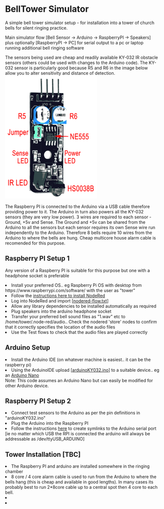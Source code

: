 # BellTower Simulator
A simple bell tower simulator setup - for installation into a tower of church bells for silent ringing practice.

Main simulator flow  [Bell Sensor -> Arduino -> RaspberryPI -> Speakers]
<br>
plus optionally [RaspberryPI -> PC] for serial output to a pc or laptop running additional bell ringing software

The sensors being used are cheap and readily available KY-032 IR obstacle sensors (others could be used with changes to the Arduino code).  The KY-032 sensor is particularly good because R5 and R6 in the image below allow you to alter sensitivity and distance of detection.<br>
<img src="KY-032.png"  alt="KY-032" width="300" height="400">

The Raspberry PI is connected to the Arduino via a USB cable therefore providing power to it.  The Arduino in turn also powers all the KY-032 sensors (they are very low power).  3 wires are required to each sensor - Ground, +5v and Sense.  The Ground and +5v can be shared from the Arduino to all the sensors but each sensor requires its own Sense wire run independently to the Arduino.  Therefore 8 bells require 10 wires from the Arduino to where the bells are hung.  Cheap multicore house alarm cable is recomended for this purpose.

<h2>Raspberry PI Setup 1</h2>
<p>Any version of a Raspberry PI is suitable for this purpose but one with a headphone socket is preferable
<list>
  <li>Install your preferred OS.. eg Raspberry Pi OS with desktop from https://www.raspberrypi.com/software/ with the user as "tower"
  <li>Follow the <a href="https://nodered.org/docs/getting-started/raspberrypi">instructions here to install NodeRed</a>
  <li>Log into NodeRed and import [<a href="nodered-flow.txt">nodered-flow.txt</a>]
  <li>Allow any library dependencies to be installed automatically as required
  <li>Plug speakers into the arduino headphone socket
  <li>Transfer your preferred bell sound files as "1.wav" etc to  /home/tower/.node-red/audio.. Check the nodered 'store' nodes to confirm that it correctly specifies the location of the audio files 
  <li>Use the Test flows to check that the audio files are played correctly
</list>

<h2>Arduino Setup</h2>
<list>
  <li>Install the Arduino IDE (on whatever machine is easiest.. it can be the raspberry pi)
  <li>Using the ArduinoIDE upload [<a href="arduinoKY032.ino">arduinoKY032.ino</a>] to a suitable device.. eg an <a href="https://www.teachmemicro.com/wp-content/uploads/2019/06/Arduino-Nano-pinout.jpg">Arduino Nano</a><br>
</list>
Note: This code assumes an Arduino Nano but can easily be modified for other Arduino device.

<h2>Raspberry PI Setup 2</h2>
<list>
  <li>Connect test sensors to the Arduino as per the pin definitions in "arduinoKY032.ino"
  <li>Plug the Arduino into the Raspberry PI
  <li>Follow the instructions <a href="https://www.freva.com/assign-fixed-usb-port-names-to-your-raspberry-pi/">here</a> to create symlinks to the Arduino serial port [ie no matter which USB the RPI is connected the arduino will always be addressable as /dev/ttyUSB_ARDUINO]
</list>

<h2>Tower Installation [TBC]</h2>
  <li>The Raspberry PI and arduino are installed somewhere in the ringing chamber
  <li>8 core / 4 core alarm cable is used to run from the Arduino to where the bells hang (this is cheap and available in good lengths).  In many cases its probably best to run 2*8core cable up to a central spot then 4 core to each bell.
  <li>
  <li>
<list>
  
</list>


